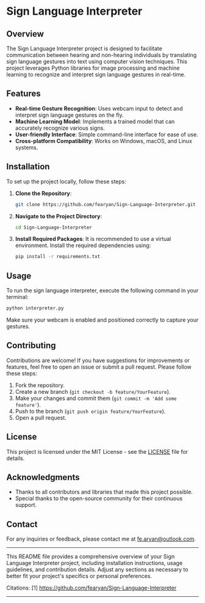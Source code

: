 # Sign Language Interpreter

## Overview

The Sign Language Interpreter project is designed to facilitate communication between hearing and non-hearing individuals by translating sign language gestures into text using computer vision techniques. This project leverages Python libraries for image processing and machine learning to recognize and interpret sign language gestures in real-time.

## Features

- **Real-time Gesture Recognition**: Uses webcam input to detect and interpret sign language gestures on the fly.
- **Machine Learning Model**: Implements a trained model that can accurately recognize various signs.
- **User-friendly Interface**: Simple command-line interface for ease of use.
- **Cross-platform Compatibility**: Works on Windows, macOS, and Linux systems.

## Installation

To set up the project locally, follow these steps:

1. **Clone the Repository**:
   ```bash
   git clone https://github.com/fearyan/Sign-Language-Interpreter.git
   ```

2. **Navigate to the Project Directory**:
   ```bash
   cd Sign-Language-Interpreter
   ```

3. **Install Required Packages**:
   It is recommended to use a virtual environment. Install the required dependencies using:
   ```bash
   pip install -r requirements.txt
   ```

## Usage

To run the sign language interpreter, execute the following command in your terminal:

```bash
python interpreter.py
```

Make sure your webcam is enabled and positioned correctly to capture your gestures.

## Contributing

Contributions are welcome! If you have suggestions for improvements or features, feel free to open an issue or submit a pull request. Please follow these steps:

1. Fork the repository.
2. Create a new branch (`git checkout -b feature/YourFeature`).
3. Make your changes and commit them (`git commit -m 'Add some feature'`).
4. Push to the branch (`git push origin feature/YourFeature`).
5. Open a pull request.

## License

This project is licensed under the MIT License - see the [LICENSE](LICENSE) file for details.

## Acknowledgments

- Thanks to all contributors and libraries that made this project possible.
- Special thanks to the open-source community for their continuous support.

## Contact

For any inquiries or feedback, please contact me at fe.aryan@outlook.com.

---

This README file provides a comprehensive overview of your Sign Language Interpreter project, including installation instructions, usage guidelines, and contribution details. Adjust any sections as necessary to better fit your project's specifics or personal preferences.

Citations:
[1] https://github.com/fearyan/Sign-Language-Interpreter

---
